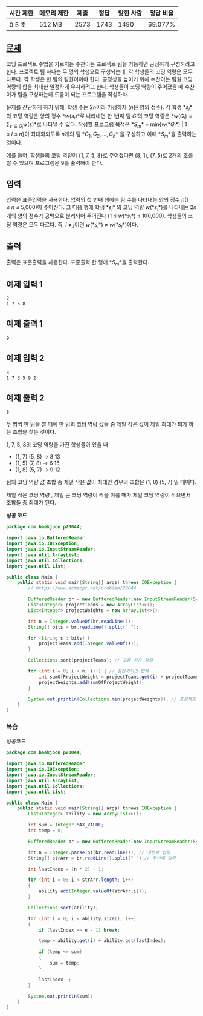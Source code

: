 | 시간 제한 | 메모리 제한 | 제출 | 정답 | 맞힌 사람 | 정답 비율 |
| --- | --- | --- | --- | --- | --- |
| 0.5 초 | 512 MB | 2573 | 1743 | 1490 | 69.077% |

## [문제](https://www.acmicpc.net/problem/20044)

코딩 프로젝트 수업을 가르치는 수찬이는 프로젝트 팀을 가능하면 공정하게 구성하려고 한다. 프로젝트 팀 하나는 두 명의 학생으로 구성되는데, 각 학생들의 코딩 역량은 모두 다르다. 각 학생은 한 팀의 팀원이어야 한다. 공정성을 높이기 위해 수찬이는 팀원 코딩 역량의 합을 최대한 일정하게 유지하려고 한다. 학생들이 코딩 역량이 주어졌을 때 수찬이가 팀을 구성하는데 도움이 되는 프로그램을 작성하라.

문제를 간단하게 하기 위해, 학생 수는 2*n*이라 가정하자 (*n*은 양의 정수). 각 학생 $*s_i*$의 코딩 역량은 양의 정수 $*w(s_i)*$로 나타내면 한 *i*번째 팀 *Gi*의 코딩 역량은 $*w(G_i) = ∑_{s∈G_i}w(s)*$로 나타낼 수 있다. 작성할 프로그램 목적은 $*S_m*$ = min{*w*($*G_i*$) | 1 ≤ *i* ≤ *n*}이 최대화되도록 *n*개의 팀 $*G_1, G_2, …, G_n*$ 을 구성하고 이때 $*S_m*$을 출력하는 것이다.

예를 들어, 학생들의 코딩 역량이 {1, 7, 5, 8}로 주어졌다면 (8, 1), (7, 5)로 2개의 조를 짤 수 있으며 프로그램은 9를 출력해야 한다.

## 입력

입력은 표준입력을 사용한다. 입력의 첫 번째 행에는 팀 수를 나타내는 양의 정수 *n*(1 ≤ *n* ≤ 5,000)이 주어진다. 그 다음 행에 학생 $*s_i*$ 의 코딩 역량 *w*($*s_i*$)를 나타내는 2*n*개의 양의 정수가 공백으로 분리되어 주어진다 (1 ≤ *w*($*s_i*$) ≤ 100,000). 학생들의 코딩 역량은 모두 다르다. 즉, *i* ≠ *j*이면 *w*($*s_i*$) ≠ *w*($*s_j*$)이다.

## 출력

출력은 표준출력을 사용한다. 표준출력 한 행에 $*S_m*$을 출력한다.

## 예제 입력 1

```
2
1 7 5 8

```

## 예제 출력 1

```
9

```

## 예제 입력 2

```
3
1 7 3 5 9 2

```

## 예제 출력 2

```
8
```

두 명씩 한 팀을 짤 때에 한 팀의 코딩 역량 값들 중 제일 작은 값이 제일 최대가 되게 하는 조합을 찾는 것이다.

1, 7, 5, 8의 코딩 역량을 가진 학생들이 있을 때

- (1, 7) (5, 8) → 8 13
- (1, 5) (7, 8) → 6 15
- (1, 8) (5, 7) → 9 12

팀의 코딩 역량 값 조합 중 제일 작은 값이 최대인 경우의 조합은 (1, 8) (5, 7) 일 때이다.

제일 작은 코딩 역량 , 제일 큰 코딩 역량이 짝을 이룰 때가 제일 코딩 역량이 작으면서 조합들 중 최대가 된다.

**성공 코드**

```java
package com.baekjoon.p20044;

import java.io.BufferedReader;
import java.io.IOException;
import java.io.InputStreamReader;
import java.util.ArrayList;
import java.util.Collections;
import java.util.List;

public class Main {
    public static void main(String[] args) throws IOException {
        // https://www.acmicpc.net/problem/20044

        BufferedReader br = new BufferedReader(new InputStreamReader(System.in));
        List<Integer> projectTeams = new ArrayList<>();
        List<Integer> projectWeights = new ArrayList<>();

        int n = Integer.valueOf(br.readLine());
        String[] bits = br.readLine().split(" ");

        for (String s : bits) {
            projectTeams.add(Integer.valueOf(s));
        }

        Collections.sort(projectTeams); // 오름 차순 정렬

        for (int i = 0; i < n; i++) { // 절반까지만 반복
            int sumOfProjectWeight = projectTeams.get(i) + projectTeams.get((2 * n - 1) - i);
            projectWeights.add(sumOfProjectWeight);
        }

        System.out.println(Collections.min(projectWeights)); // 프로젝트 팀 중 가장 역량의 합이 제일 작은 팀을 출력
    }
}
```

### 복습

성공코드

```java
package com.baekjoon.p20044;

import java.io.BufferedReader;
import java.io.IOException;
import java.io.InputStreamReader;
import java.util.ArrayList;
import java.util.Collections;
import java.util.List;

public class Main {
    public static void main(String[] args) throws IOException {
        List<Integer> ability = new ArrayList<>();

        int sum = Integer.MAX_VALUE;
        int temp = 0;

        BufferedReader br = new BufferedReader(new InputStreamReader(System.in));

        int n = Integer.parseInt(br.readLine()); // 첫번째 입력
        String[] strArr = br.readLine().split(" ");// 두번째 입력

        int lastIndex = (n * 2) - 1;

        for (int i = 0; i < strArr.length; i++)
        {
            ability.add(Integer.valueOf(strArr[i]));
        }

        Collections.sort(ability);

        for (int i = 0; i < ability.size(); i++)
        {
            if (lastIndex == n - 1) break;

            temp = ability.get(i) + ability.get(lastIndex);

            if (temp <= sum)
            {
                sum = temp;
            }

            lastIndex--;
        }

        System.out.println(sum);
    }
}
```